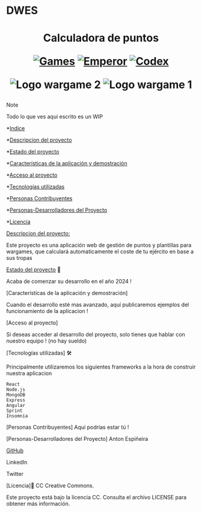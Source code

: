 # DWES 

<h1 align="center"> Calculadora de puntos  
  
[![Games](https://img.shields.io/badge/GAMES-WORKSHOP-red.svg)](https://shields.io/)
[![Emperor](https://img.shields.io/badge/EMPEROR-PROTECTS-yellow.svg)](https://shields.io/)
[![Codex](https://img.shields.io/badge/CODEX-COMPLIANT-blue.svg)](https://shields.io/)

![Logo wargame 2](https://upload.wikimedia.org/wikipedia/fr/b/ba/Blood_Bowl_%282009%29_Logo.png)
![Logo wargame 1](https://logos-world.net/wp-content/uploads/2023/05/Warhammer-Logo-1993.png)


</h1>


> [!NOTE]
> Todo lo que ves aqui escrito es un WIP


*[Indice](#Index)

*[Descripcion del proyecto](#Desc)

*[Estado del proyecto](#Estado)

*[Características de la aplicación y demostración](#Características)

*[Acceso al proyecto](#acceso)

*[Tecnologías utilizadas](#tecnologías)

*[Personas Contribuyentes](#contrib)

*[Personas-Desarrolladores del Proyecto](#devs)

*[Licencia](#licencia)

[Descripcion del proyecto:](#descripcion-del-proyecto) 

Este proyecto es una aplicación web de gestión de puntos y plantillas para wargames, que calculará automaticamente el coste de tu ejército en base a sus tropas

[Estado del proyecto](#estado-del-proyecto) 🚀

Acaba de comenzar su desarrollo en el año 2024 ! 

[Características de la aplicación y demostración]

Cuando el desarrollo esté mas avanzado, aquí publicaremos ejemplos del funcionamiento de la aplicacion !

[Acceso al proyecto]

Si deseas acceder al desarrollo del proyecto, solo tienes que hablar con nuestro equipo ! (no hay sueldo)

[Tecnologías utilizadas] 🛠

Principalmente utilizaremos los siguientes frameworks a la hora de construir nuestra aplicacion

    React
    Node.js
    MongoDB
    Express
    Angular
    Sprint
    Insomnia

[Personas Contribuyentes]
Aquí podrías estar tú !

[Personas-Desarrolladores del Proyecto]
Anton Espiñeira

[GitHub](https://github.com/antoneb)
    
LinkedIn
    
Twitter

[Licencia]📄
CC Creative Commons.

Este proyecto está bajo la licencia CC. Consulta el archivo LICENSE para obtener más información.


